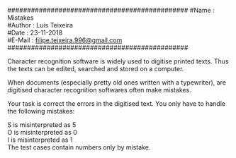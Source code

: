 ##############################################
#Name   : Mistakes  
#Author : Luis Teixeira  
#Date   : 23-11-2018  
#E-Mail : filipe.teixeira.996@gmail.com  
##############################################

Character recognition software is widely used to digitise printed texts. Thus the texts can be edited, searched and stored on a computer.  

When documents (especially pretty old ones written with a typewriter), are digitised character recognition softwares often make mistakes.  

Your task is correct the errors in the digitised text. You only have to handle the following mistakes:  

S is misinterpreted as 5  
O is misinterpreted as 0  
I is misinterpreted as 1  
The test cases contain numbers only by mistake.  